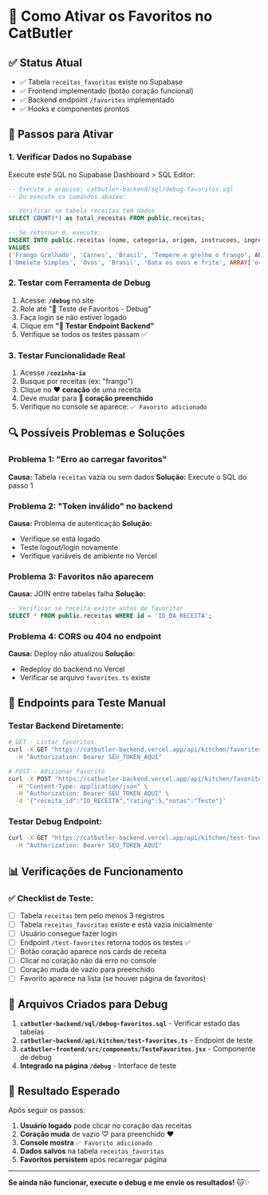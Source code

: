 # 🔧 Como Ativar os Favoritos no CatButler

## ✅ Status Atual
- ✅ Tabela `receitas_favoritas` existe no Supabase
- ✅ Frontend implementado (botão coração funcional)
- ✅ Backend endpoint `/favorites` implementado
- ✅ Hooks e componentes prontos

## 🚀 Passos para Ativar

### **1. Verificar Dados no Supabase** 
Execute este SQL no Supabase Dashboard > SQL Editor:

```sql
-- Execute o arquivo: catbutler-backend/sql/debug-favoritos.sql
-- Ou execute os comandos abaixo:

-- Verificar se tabela receitas tem dados
SELECT COUNT(*) as total_receitas FROM public.receitas;

-- Se retornar 0, execute:
INSERT INTO public.receitas (nome, categoria, origem, instrucoes, ingredientes, tempo_estimado, dificuldade, fonte, imagem_url, ativo) 
VALUES 
('Frango Grelhado', 'Carnes', 'Brasil', 'Tempere e grelhe o frango', ARRAY['frango', 'sal', 'pimenta'], '30min', 'Fácil', 'local', '/images/frango.jpg', true),
('Omelete Simples', 'Ovos', 'Brasil', 'Bata os ovos e frite', ARRAY['ovos', 'queijo'], '15min', 'Fácil', 'local', '/images/omelete.jpg', true);
```

### **2. Testar com Ferramenta de Debug**
1. Acesse: **`/debug`** no site
2. Role até "🧪 Teste de Favoritos - Debug"
3. Faça login se não estiver logado
4. Clique em **"🧪 Testar Endpoint Backend"**
5. Verifique se todos os testes passam ✅

### **3. Testar Funcionalidade Real**
1. Acesse **`/cozinha-ia`**
2. Busque por receitas (ex: "frango")
3. Clique no **❤️ coração** de uma receita
4. Deve mudar para **💖 coração preenchido**
5. Verifique no console se aparece: `✅ Favorito adicionado`

## 🔍 Possíveis Problemas e Soluções

### **Problema 1: "Erro ao carregar favoritos"**
**Causa:** Tabela `receitas` vazia ou sem dados
**Solução:** Execute o SQL do passo 1

### **Problema 2: "Token inválido" no backend**
**Causa:** Problema de autenticação
**Solução:** 
- Verifique se está logado
- Teste logout/login novamente
- Verifique variáveis de ambiente no Vercel

### **Problema 3: Favoritos não aparecem**
**Causa:** JOIN entre tabelas falha
**Solução:** 
```sql
-- Verificar se receita existe antes de favoritar
SELECT * FROM public.receitas WHERE id = 'ID_DA_RECEITA';
```

### **Problema 4: CORS ou 404 no endpoint**
**Causa:** Deploy não atualizou
**Solução:**
- Redeploy do backend no Vercel
- Verificar se arquivo `favorites.ts` existe

## 🧪 Endpoints para Teste Manual

### **Testar Backend Diretamente:**
```bash
# GET - Listar favoritos
curl -X GET "https://catbutler-backend.vercel.app/api/kitchen/favorites" \
  -H "Authorization: Bearer SEU_TOKEN_AQUI"

# POST - Adicionar favorito
curl -X POST "https://catbutler-backend.vercel.app/api/kitchen/favorites" \
  -H "Content-Type: application/json" \
  -H "Authorization: Bearer SEU_TOKEN_AQUI" \
  -d '{"receita_id":"ID_RECEITA","rating":5,"notas":"Teste"}'
```

### **Testar Debug Endpoint:**
```bash
curl -X GET "https://catbutler-backend.vercel.app/api/kitchen/test-favorites" \
  -H "Authorization: Bearer SEU_TOKEN_AQUI"
```

## 📊 Verificações de Funcionamento

### ✅ **Checklist de Teste:**
- [ ] Tabela `receitas` tem pelo menos 3 registros
- [ ] Tabela `receitas_favoritas` existe e está vazia inicialmente
- [ ] Usuário consegue fazer login
- [ ] Endpoint `/test-favorites` retorna todos os testes ✅
- [ ] Botão coração aparece nos cards de receita
- [ ] Clicar no coração não dá erro no console
- [ ] Coração muda de vazio para preenchido
- [ ] Favorito aparece na lista (se houver página de favoritos)

## 🔧 Arquivos Criados para Debug

1. **`catbutler-backend/sql/debug-favoritos.sql`** - Verificar estado das tabelas
2. **`catbutler-backend/api/kitchen/test-favorites.ts`** - Endpoint de teste
3. **`catbutler-frontend/src/components/TesteFavoritos.jsx`** - Componente de debug
4. **Integrado na página `/debug`** - Interface de teste

## 🎯 Resultado Esperado

Após seguir os passos:
1. **Usuário logado** pode clicar no coração das receitas
2. **Coração muda** de vazio ♡ para preenchido ♥
3. **Console mostra** `✅ Favorito adicionado`
4. **Dados salvos** na tabela `receitas_favoritas`
5. **Favoritos persistem** após recarregar página

---

**Se ainda não funcionar, execute o debug e me envie os resultados!** 🐱✨
